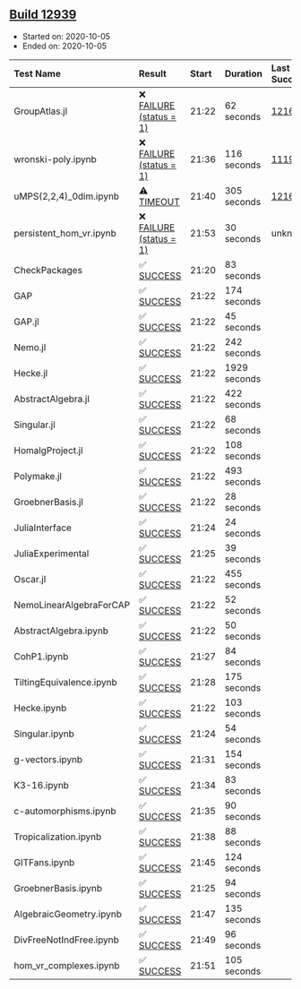 ## [Build 12939](https://oscarci.mathematik.uni-kl.de/job/oscar/12939/)

* Started on: 2020-10-05
* Ended on: 2020-10-05

| Test Name    | Result | Start | Duration | Last Success | First Failure |
|:-------------|:-------|:------|:---------|:-------------|:--------------|
| GroupAtlas.jl | ❌ [FAILURE (status = 1)](https://oscarci.mathematik.uni-kl.de/job/oscar/12939/artifact/logs/build-12939/GroupAtlas.jl.log) | 21:22 | 62 seconds | [12167](https://oscarci.mathematik.uni-kl.de/job/oscar/12167/) | [12168](https://oscarci.mathematik.uni-kl.de/job/oscar/12168/) |
| wronski-poly.ipynb | ❌ [FAILURE (status = 1)](https://oscarci.mathematik.uni-kl.de/job/oscar/12939/artifact/logs/build-12939/wronski-poly.ipynb.log) | 21:36 | 116 seconds | [11192](https://oscarci.mathematik.uni-kl.de/job/oscar/11192/) | [11193](https://oscarci.mathematik.uni-kl.de/job/oscar/11193/) |
| uMPS(2,2,4)_0dim.ipynb | ⚠ [TIMEOUT](https://oscarci.mathematik.uni-kl.de/job/oscar/12939/artifact/logs/build-12939/uMPS-2-2-4-_0dim.ipynb.log) | 21:40 | 305 seconds | [12167](https://oscarci.mathematik.uni-kl.de/job/oscar/12167/) | [12168](https://oscarci.mathematik.uni-kl.de/job/oscar/12168/) |
| persistent_hom_vr.ipynb | ❌ [FAILURE (status = 1)](https://oscarci.mathematik.uni-kl.de/job/oscar/12939/artifact/logs/build-12939/persistent_hom_vr.ipynb.log) | 21:53 | 30 seconds | unknown | unknown |
| CheckPackages | ✅ [SUCCESS](https://oscarci.mathematik.uni-kl.de/job/oscar/12939/artifact/logs/build-12939/CheckPackages.log) | 21:20 | 83 seconds |  |  |
| GAP | ✅ [SUCCESS](https://oscarci.mathematik.uni-kl.de/job/oscar/12939/artifact/logs/build-12939/GAP.log) | 21:22 | 174 seconds |  |  |
| GAP.jl | ✅ [SUCCESS](https://oscarci.mathematik.uni-kl.de/job/oscar/12939/artifact/logs/build-12939/GAP.jl.log) | 21:22 | 45 seconds |  |  |
| Nemo.jl | ✅ [SUCCESS](https://oscarci.mathematik.uni-kl.de/job/oscar/12939/artifact/logs/build-12939/Nemo.jl.log) | 21:22 | 242 seconds |  |  |
| Hecke.jl | ✅ [SUCCESS](https://oscarci.mathematik.uni-kl.de/job/oscar/12939/artifact/logs/build-12939/Hecke.jl.log) | 21:22 | 1929 seconds |  |  |
| AbstractAlgebra.jl | ✅ [SUCCESS](https://oscarci.mathematik.uni-kl.de/job/oscar/12939/artifact/logs/build-12939/AbstractAlgebra.jl.log) | 21:22 | 422 seconds |  |  |
| Singular.jl | ✅ [SUCCESS](https://oscarci.mathematik.uni-kl.de/job/oscar/12939/artifact/logs/build-12939/Singular.jl.log) | 21:22 | 68 seconds |  |  |
| HomalgProject.jl | ✅ [SUCCESS](https://oscarci.mathematik.uni-kl.de/job/oscar/12939/artifact/logs/build-12939/HomalgProject.jl.log) | 21:22 | 108 seconds |  |  |
| Polymake.jl | ✅ [SUCCESS](https://oscarci.mathematik.uni-kl.de/job/oscar/12939/artifact/logs/build-12939/Polymake.jl.log) | 21:22 | 493 seconds |  |  |
| GroebnerBasis.jl | ✅ [SUCCESS](https://oscarci.mathematik.uni-kl.de/job/oscar/12939/artifact/logs/build-12939/GroebnerBasis.jl.log) | 21:22 | 28 seconds |  |  |
| JuliaInterface | ✅ [SUCCESS](https://oscarci.mathematik.uni-kl.de/job/oscar/12939/artifact/logs/build-12939/JuliaInterface.log) | 21:24 | 24 seconds |  |  |
| JuliaExperimental | ✅ [SUCCESS](https://oscarci.mathematik.uni-kl.de/job/oscar/12939/artifact/logs/build-12939/JuliaExperimental.log) | 21:25 | 39 seconds |  |  |
| Oscar.jl | ✅ [SUCCESS](https://oscarci.mathematik.uni-kl.de/job/oscar/12939/artifact/logs/build-12939/Oscar.jl.log) | 21:22 | 455 seconds |  |  |
| NemoLinearAlgebraForCAP | ✅ [SUCCESS](https://oscarci.mathematik.uni-kl.de/job/oscar/12939/artifact/logs/build-12939/NemoLinearAlgebraForCAP.log) | 21:22 | 52 seconds |  |  |
| AbstractAlgebra.ipynb | ✅ [SUCCESS](https://oscarci.mathematik.uni-kl.de/job/oscar/12939/artifact/logs/build-12939/AbstractAlgebra.ipynb.log) | 21:22 | 50 seconds |  |  |
| CohP1.ipynb | ✅ [SUCCESS](https://oscarci.mathematik.uni-kl.de/job/oscar/12939/artifact/logs/build-12939/CohP1.ipynb.log) | 21:27 | 84 seconds |  |  |
| TiltingEquivalence.ipynb | ✅ [SUCCESS](https://oscarci.mathematik.uni-kl.de/job/oscar/12939/artifact/logs/build-12939/TiltingEquivalence.ipynb.log) | 21:28 | 175 seconds |  |  |
| Hecke.ipynb | ✅ [SUCCESS](https://oscarci.mathematik.uni-kl.de/job/oscar/12939/artifact/logs/build-12939/Hecke.ipynb.log) | 21:22 | 103 seconds |  |  |
| Singular.ipynb | ✅ [SUCCESS](https://oscarci.mathematik.uni-kl.de/job/oscar/12939/artifact/logs/build-12939/Singular.ipynb.log) | 21:24 | 54 seconds |  |  |
| g-vectors.ipynb | ✅ [SUCCESS](https://oscarci.mathematik.uni-kl.de/job/oscar/12939/artifact/logs/build-12939/g-vectors.ipynb.log) | 21:31 | 154 seconds |  |  |
| K3-16.ipynb | ✅ [SUCCESS](https://oscarci.mathematik.uni-kl.de/job/oscar/12939/artifact/logs/build-12939/K3-16.ipynb.log) | 21:34 | 83 seconds |  |  |
| c-automorphisms.ipynb | ✅ [SUCCESS](https://oscarci.mathematik.uni-kl.de/job/oscar/12939/artifact/logs/build-12939/c-automorphisms.ipynb.log) | 21:35 | 90 seconds |  |  |
| Tropicalization.ipynb | ✅ [SUCCESS](https://oscarci.mathematik.uni-kl.de/job/oscar/12939/artifact/logs/build-12939/Tropicalization.ipynb.log) | 21:38 | 88 seconds |  |  |
| GITFans.ipynb | ✅ [SUCCESS](https://oscarci.mathematik.uni-kl.de/job/oscar/12939/artifact/logs/build-12939/GITFans.ipynb.log) | 21:45 | 124 seconds |  |  |
| GroebnerBasis.ipynb | ✅ [SUCCESS](https://oscarci.mathematik.uni-kl.de/job/oscar/12939/artifact/logs/build-12939/GroebnerBasis.ipynb.log) | 21:25 | 94 seconds |  |  |
| AlgebraicGeometry.ipynb | ✅ [SUCCESS](https://oscarci.mathematik.uni-kl.de/job/oscar/12939/artifact/logs/build-12939/AlgebraicGeometry.ipynb.log) | 21:47 | 135 seconds |  |  |
| DivFreeNotIndFree.ipynb | ✅ [SUCCESS](https://oscarci.mathematik.uni-kl.de/job/oscar/12939/artifact/logs/build-12939/DivFreeNotIndFree.ipynb.log) | 21:49 | 96 seconds |  |  |
| hom_vr_complexes.ipynb | ✅ [SUCCESS](https://oscarci.mathematik.uni-kl.de/job/oscar/12939/artifact/logs/build-12939/hom_vr_complexes.ipynb.log) | 21:51 | 105 seconds |  |  |
